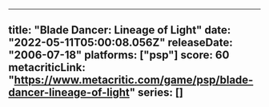 
---
title: "Blade Dancer: Lineage of Light"
date: "2022-05-11T05:00:08.056Z"
releaseDate: "2006-07-18"
platforms: ["psp"]
score: 60
metacriticLink: "https://www.metacritic.com/game/psp/blade-dancer-lineage-of-light"
series: []
---
